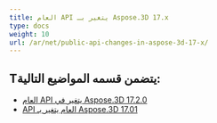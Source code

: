 ```yaml
---
title: العام API يتغير بـ Aspose.3D 17.x
type: docs
weight: 10
url: /ar/net/public-api-changes-in-aspose-3d-17-x/
---
```

##  **Tيتضمن قسمه المواضيع التالية:**
- [العام API يتغير في Aspose.3D 17.2.0](/3d/ar/net/public-api-changes-in-aspose-3d-17-2-0/)
- [API العام يتغير بـ Aspose.3D 17.01](/3d/ar/net/public-api-changes-in-aspose-3d-17-01/)
